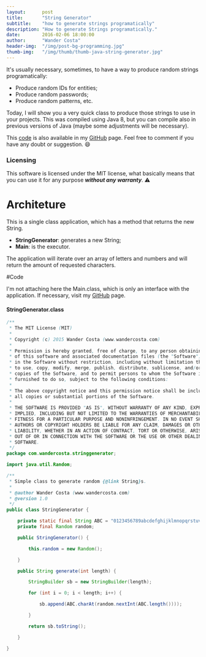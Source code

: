 ```yaml
---
layout:      post
title:       "String Generator"
subtitle:    "how to generate strings programatically"
description: "How to generate Strings programatically."
date:        2016-02-06 18:00:00
author:      "Wander Costa"
header-img:  "/img/post-bg-programming.jpg"
thumb-img:   "/img/thumb/thumb-java-string-generator.jpg"
---
```


[github]:https://github.com/rwanderc
[git-stringgenerator]:https://github.com/rwanderc/StringGenerator

It's usually necessary, sometimes, to have a way to produce random strings programatically:

* Produce random IDs for entities;
* Produce random passwords;
* Produce random patterns, etc.

Today, I will show you a very quick class to produce those strings to use in your projects.
This was compiled using Java 8, but you can compile also in previous versions of Java (maybe some adjustments will be necessary).

This [code][git-stringgenerator] is also available in my <i class="fa fa-github"></i> [GitHub][github] page. Feel free to comment if you have any doubt or suggestion. :smile:

### Licensing

This software is licensed under the MIT license, what basically means that you can use it for any purpose ___without any warranty___. :warning:

# Architeture

This is a single class application, which has a method that returns the new String.

* **StringGenerator**: generates a new String;
* **Main**: is the executor.

The application will iterate over an array of letters and numbers and will return the amount of requested characters.

#Code

I'm not attaching here the Main.class, which is only an interface with the application. If necessary, visit my <i class="fa fa-github"></i> [GitHub][github] page.

#### StringGenerator.class

``` java
/**
 * The MIT License (MIT)
 *
 * Copyright (c) 2015 Wander Costa (www.wandercosta.com)
 *
 * Permission is hereby granted, free of charge, to any person obtaining a copy
 * of this software and associated documentation files (the "Software"), to deal
 * in the Software without restriction, including without limitation the rights
 * to use, copy, modify, merge, publish, distribute, sublicense, and/or sell
 * copies of the Software, and to permit persons to whom the Software is
 * furnished to do so, subject to the following conditions:
 *
 * The above copyright notice and this permission notice shall be included in
 * all copies or substantial portions of the Software.
 *
 * THE SOFTWARE IS PROVIDED "AS IS", WITHOUT WARRANTY OF ANY KIND, EXPRESS OR
 * IMPLIED, INCLUDING BUT NOT LIMITED TO THE WARRANTIES OF MERCHANTABILITY,
 * FITNESS FOR A PARTICULAR PURPOSE AND NONINFRINGEMENT. IN NO EVENT SHALL THE
 * AUTHORS OR COPYRIGHT HOLDERS BE LIABLE FOR ANY CLAIM, DAMAGES OR OTHER
 * LIABILITY, WHETHER IN AN ACTION OF CONTRACT, TORT OR OTHERWISE, ARISING FROM,
 * OUT OF OR IN CONNECTION WITH THE SOFTWARE OR THE USE OR OTHER DEALINGS IN THE
 * SOFTWARE.
 */
package com.wandercosta.stringgenerator;

import java.util.Random;

/**
 * Simple class to generate random {@link String}s.
 *
 * @author Wander Costa (www.wandercosta.com)
 * @version 1.0
 */
public class StringGenerator {

    private static final String ABC = "0123456789abcdefghijklmnopqrstuvwxyzABCDEFGHIJKLMNOPQRSTUVWXYZ";
    private final Random random;

    public StringGenerator() {

        this.random = new Random();

    }

    public String generate(int length) {

        StringBuilder sb = new StringBuilder(length);

        for (int i = 0; i < length; i++) {

            sb.append(ABC.charAt(random.nextInt(ABC.length())));

        }

        return sb.toString();

    }

}
```
